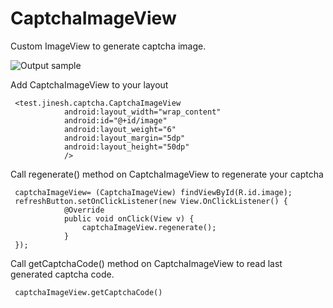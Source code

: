 # CaptchaImageView
Custom ImageView to generate captcha image.


![Output sample](https://github.com/jineshfrancs/CaptchaImageView/blob/master/screens/captcha_screen.gif)

Add CaptchaImageView to your layout
```
 <test.jinesh.captcha.CaptchaImageView
            android:layout_width="wrap_content"
            android:id="@+id/image"
            android:layout_weight="6"
            android:layout_margin="5dp"
            android:layout_height="50dp"
            />
```
Call regenerate() method on CaptchaImageView to regenerate your captcha

```
 captchaImageView= (CaptchaImageView) findViewById(R.id.image);
 refreshButton.setOnClickListener(new View.OnClickListener() {
            @Override
            public void onClick(View v) {
                captchaImageView.regenerate();
            }
 });
```

Call getCaptchaCode() method on CaptchaImageView to read last generated captcha code.

```
 captchaImageView.getCaptchaCode()

```

